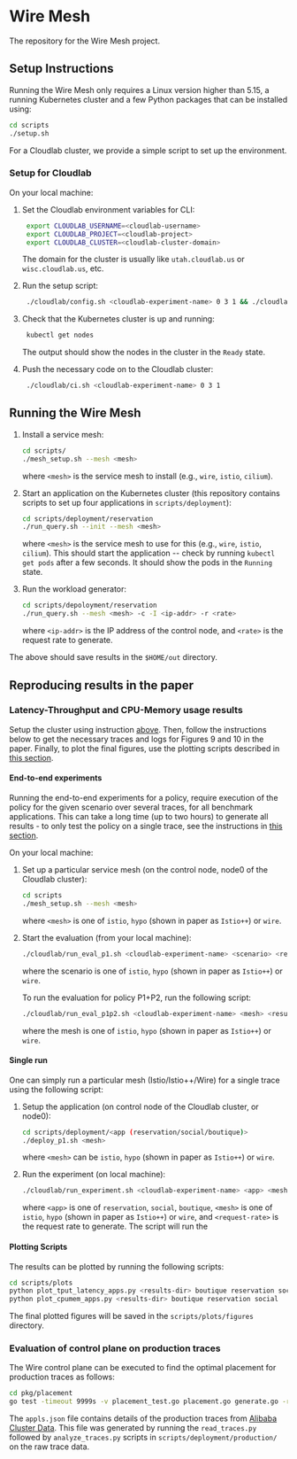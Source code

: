 # Wire Mesh

The repository for the Wire Mesh project.

## Setup Instructions

Running the Wire Mesh only requires a Linux version higher than 5.15, a running Kubernetes cluster and a few Python packages that can be installed using:
```bash
cd scripts
./setup.sh
```

For a Cloudlab cluster, we provide a simple script to set up the environment.

### Setup for Cloudlab

On your local machine:

1. Set the Cloudlab environment variables for CLI:
   ```bash
    export CLOUDLAB_USERNAME=<cloudlab-username>
    export CLOUDLAB_PROJECT=<cloudlab-project>
    export CLOUDLAB_CLUSTER=<cloudlab-cluster-domain>
   ```
   The domain for the cluster is usually like `utah.cloudlab.us` or `wisc.cloudlab.us`, etc.

2. Run the setup script:
   ```bash
    ./cloudlab/config.sh <cloudlab-experiment-name> 0 3 1 && ./cloudlab/client_config.sh <cloudlab-experiment-name> 4
   ```

3. Check that the Kubernetes cluster is up and running:
   ```bash
    kubectl get nodes
   ```
   The output should show the nodes in the cluster in the `Ready` state.

4. Push the necessary code on to the Cloudlab cluster:
   ```bash
    ./cloudlab/ci.sh <cloudlab-experiment-name> 0 3 1
   ```

## Running the Wire Mesh

1. Install a service mesh:
   ```bash
   cd scripts/
   ./mesh_setup.sh --mesh <mesh>
   ```
   where `<mesh>` is the service mesh to install (e.g., `wire`, `istio`, `cilium`). 

2. Start an application on the Kubernetes cluster (this repository contains scripts to set up four applications in `scripts/deployment`):
   ```bash
   cd scripts/deployment/reservation
   ./run_query.sh --init --mesh <mesh>
   ```
   where `<mesh>` is the service mesh to use for this (e.g., `wire`, `istio`, `cilium`).
   This should start the application -- check by running `kubectl get pods` after a few seconds. It should show the pods in the `Running` state.

3. Run the workload generator:
    ```bash
    cd scripts/depoloyment/reservation
    ./run_query.sh --mesh <mesh> -c -I <ip-addr> -r <rate>
    ```
    where `<ip-addr>` is the IP address of the control node, and `<rate>` is the request rate to generate.

The above should save results in the `$HOME/out` directory.

## Reproducing results in the paper

### Latency-Throughput and CPU-Memory usage results
Setup the cluster using instruction [above](#setup-instructions).
Then, follow the instructions below to get the necessary traces and logs for Figures 9 and 10 in the paper.
Finally, to plot the final figures, use the plotting scripts described in [this section](#plotting-scripts).

#### End-to-end experiments

Running the end-to-end experiments for a policy, require execution of the policy for the given scenario over several traces, for all benchmark applications.
This can take a long time (up to two hours) to generate all results - to only test the policy on a single trace, see the instructions in [this section](#single-run).

On your local machine:

1. Set up a particular service mesh (on the control node, node0 of the Cloudlab cluster):
    ```bash
    cd scripts
    ./mesh_setup.sh --mesh <mesh>
    ```
    where `<mesh>` is one of `istio`, `hypo` (shown in paper as `Istio++`) or `wire`.

2. Start the evaluation (from your local machine):
   ```bash
   ./cloudlab/run_eval_p1.sh <cloudlab-experiment-name> <scenario> <results-dir>
   ```
   where the scenario is one of `istio`, `hypo` (shown in paper as `Istio++`) or `wire`.

   To run the evaluation for policy P1+P2, run the following script:

   ```bash
   ./cloudlab/run_eval_p1p2.sh <cloudlab-experiment-name> <mesh> <results-dir>
   ```
   where the mesh is one of `istio`, `hypo` (shown in paper as `Istio++`) or `wire`.

#### Single run

One can simply run a particular mesh (Istio/Istio++/Wire) for a single trace using the following script:

1. Setup the application (on control node of the Cloudlab cluster, or node0):
   ```bash
   cd scripts/deployment/<app (reservation/social/boutique)>
   ./deploy_p1.sh <mesh>
   ```
   where `<mesh>` can be `istio`, `hypo` (shown in paper as `Istio++`) or `wire`.

2. Run the experiment (on local machine):
   ```bash
   ./cloudlab/run_experiment.sh <cloudlab-experiment-name> <app> <mesh> <results-dir> <request-rate>
   ```
   where `<app>` is one of `reservation`, `social`, `boutique`, `<mesh>` is one of `istio`, `hypo` (shown in paper as `Istio++`) or `wire`, and `<request-rate>` is the request rate to generate. The script will run the 

#### Plotting Scripts

The results can be plotted by running the following scripts:

```bash
cd scripts/plots
python plot_tput_latency_apps.py <results-dir> boutique reservation social
python plot_cpumem_apps.py <results-dir> boutique reservation social
```

The final plotted figures will be saved in the `scripts/plots/figures` directory.

### Evaluation of control plane on production traces

The Wire control plane can be executed to find the optimal placement for production traces as follows:
    
```bash
cd pkg/placement
go test -timeout 9999s -v placement_test.go placement.go generate.go -run Production -args -logtostderr -traces ../../scripts/deployment/production/appls.json
```

The `appls.json` file contains details of the production traces from [Alibaba Cluster Data](https://github.com/alibaba/clusterdata).
This file was generated by running the `read_traces.py` followed by `analyze_traces.py` scripts in `scripts/deployment/production/` on the raw trace data.